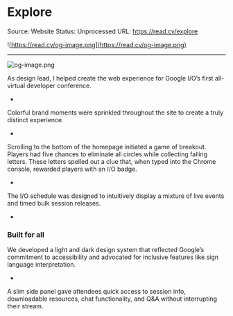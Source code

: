 # Explore

Source: Website
Status: Unprocessed
URL: https://read.cv/explore

![https://read.cv/og-image.png](https://read.cv/og-image.png)

---

![og-image.png](Explore%207f42475c64f6458fa475f6e344d424cf/og-image.png)

As design lead, I helped create the web experience for Google I/O’s first all-virtual developer conference.

- 

Colorful brand moments were sprinkled throughout the site to create a truly distinct experience.

- 

Scrolling to the bottom of the homepage initiated a game of breakout. Players had five chances to eliminate all circles while collecting falling letters. These letters spelled out a clue that, when typed into the Chrome console, rewarded players with an I/O badge.

- 

The I/O schedule was designed to intuitively display a mixture of live events and timed bulk session releases.

- 

### Built for all

We developed a light and dark design system that reflected Google’s commitment to accessibility and advocated for inclusive features like sign language interpretation.

- 

A slim side panel gave attendees quick access to session info, downloadable resources, chat functionality, and Q&A without interrupting their stream.